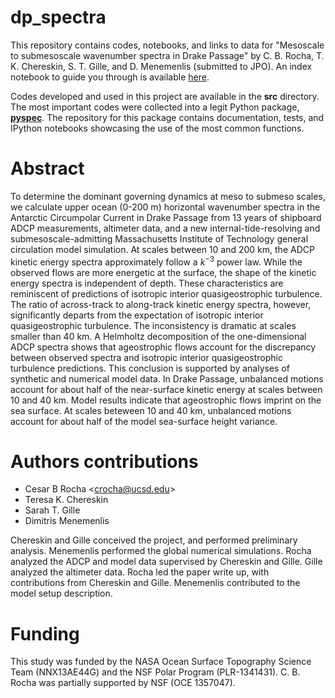 # dp_spectra
This repository contains codes, notebooks, and links to data for "Mesoscale to submesoscale wavenumber spectra in Drake Passage" by C. B. Rocha, T. K. Chereskin, S. T. Gille, and D. Menemenlis (submitted to JPO). An index notebook to guide you through is available [here](http://nbviewer.ipython.org/github/crocha700/dp_spectra/blob/master/index.ipynb). 

Codes developed and used in this project are available in the **src** directory. The most important codes were collected into a legit Python package, [**pyspec**](https://github.com/crocha700/pyspec). The repository for this package contains documentation, tests, and IPython notebooks showcasing the use of the most common functions.

# Abstract
   To determine the dominant governing dynamics at meso to submeso scales, we calculate upper ocean (0-200 m) horizontal wavenumber spectra in the Antarctic Circumpolar Current in Drake Passage from 13 years of shipboard ADCP measurements, altimeter data, and a new internal-tide-resolving and submesoscale-admitting Massachusetts Institute of Technology general circulation model simulation. At scales between 10 and 200 km, the  ADCP kinetic energy spectra approximately follow a $k^{-3}$ power law. While the observed flows are more energetic at the surface, the shape of the kinetic energy spectra is independent of depth. These characteristics are reminiscent of predictions of isotropic interior quasigeostrophic turbulence. The ratio of across-track to along-track kinetic energy spectra, however, significantly departs from the expectation of isotropic interior quasigeostrophic turbulence. The inconsistency is dramatic at scales smaller than 40 km. A Helmholtz decomposition of the one-dimensional ADCP spectra shows that ageostrophic flows account for the discrepancy between observed spectra and isotropic interior quasigeostrophic turbulence predictions. This conclusion is supported by analyses of synthetic and numerical model data. In Drake Passage, unbalanced motions account for about half of the near-surface kinetic energy at scales between 10 and 40 km. Model results indicate that ageostrophic flows imprint on the sea surface. At scales beteween 10 and 40 km, unbalanced motions account for about half of the model sea-surface height variance.

# Authors contributions

* Cesar B Rocha <<crocha@ucsd.edu>>
* Teresa K. Chereskin
* Sarah T. Gille
* Dimitris Menemenlis

Chereskin and Gille conceived the project, and performed preliminary analysis. Menemenlis performed the global numerical simulations. Rocha analyzed the ADCP and model data supervised by Chereskin and Gille. Gille analyzed the altimeter data. Rocha led the paper write up, with contributions from Chereskin and Gille. Menemenlis contributed to the model setup description.

# Funding
This study was funded by the NASA Ocean Surface Topography Science Team (NNX13AE44G) and the NSF Polar Program (PLR-1341431). C. B. Rocha was partially supported by  NSF (OCE 1357047).
